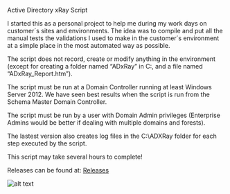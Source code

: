 Active Directory xRay Script

I started this as a personal project to help me during my work days on customer´s sites and environments. The idea was to compile and put all the manual tests the validations I used to make in the customer´s environment at a simple place in the most automated way as possible. 

The script does not record, create or modify anything in the environment (except for creating a folder named “ADxRay” in C:\, and a file named “ADxRay_Report.htm”). 

The script must be run at a Domain Controller running at least Windows Server 2012. We have seen best results when the script is run from the Schema Master Domain Controller.

The script must be run by a user with Domain Admin privileges (Enterprise Admins would be better if dealing with multiple domains and forests).

The lastest version also creates log files in the C:\ADXRay folder for each step executed by the script.

This script may take several hours to complete!

Releases can be found at: [Releases](https://github.com/Merola132/ADxRay/releases)

![alt text](https://github.com/Merola132/ADxRay/0.png)
